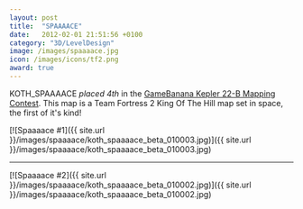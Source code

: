 ```yaml
---
layout: post
title:  "SPAAAACE"
date:   2012-02-01 21:51:56 +0100
category: "3D/LevelDesign"
image: /images/spaaaace.jpg
icon: /images/icons/tf2.png
award: true
---
```


KOTH_SPAAAACE _placed 4th_ in the <a href="https://gamebanana.com/contests/winners/16">GameBanana Kepler 22-B Mapping Contest</a>. 
This map is a Team Fortress 2 King Of The Hill map set in space, the first of it's kind!

[![Spaaaace #1]({{ site.url }}/images/spaaaace/koth_spaaaace_beta_010003.jpg)]({{ site.url }}/images/spaaaace/koth_spaaaace_beta_010003.jpg)
<hr>
[![Spaaaace #2]({{ site.url }}/images/spaaaace/koth_spaaaace_beta_010002.jpg)]({{ site.url }}/images/spaaaace/koth_spaaaace_beta_010002.jpg)
